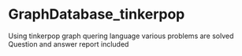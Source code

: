 # GraphDatabase_tinkerpop
Using tinkerpop graph quering language various problems are solved
Question and answer report included

